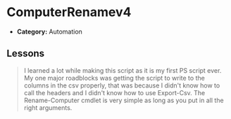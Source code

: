 # ComputerRenamev4

* **Category:** Automation

## Lessons

> I learned a lot while making this script as it is my first PS script ever. My one major roadblocks was getting the script to write to the columns in the csv 
> properly, that was because I didn't know how to call the headers and I didn't know how to use Export-Csv. The Rename-Computer cmdlet is very simple 
> as long as you put in all the right arguments.
